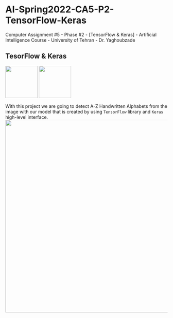 # AI-Spring2022-CA5-P2-TensorFlow-Keras
Computer Assignment #5 - Phase #2 - [TensorFlow &amp; Keras] - Artificial Intelligence Course - University of Tehran - Dr. Yaghoubzade 
## TesorFlow & Keras
<img src='https://upload.wikimedia.org/wikipedia/commons/thumb/2/2d/Tensorflow_logo.svg/1200px-Tensorflow_logo.svg.png' width=100 /> <img src='https://upload.wikimedia.org/wikipedia/commons/thumb/a/ae/Keras_logo.svg/1200px-Keras_logo.svg.png' width=100 />

With this project we are going to detect A-Z Handwritten Alphabets from the image with our model that is created by using `TensorFlow` library and `Keras` high-level interface.
<img src='https://github.com/Aliw7979/AI-Spring2022-CA5-P2-TensorFlow-Keras/blob/main/English%A-Z%Handwritten%Alphabets.png?raw=true' width=600>
